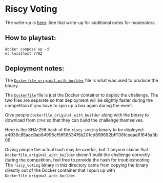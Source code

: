 
# Riscy Voting

The write-up is [here](./write-up/riscy_voting.md). See that write-up for additional notes for moderators.

## How to playtest:

```
docker compose up -d
nc localhost 7702
```

## Deployment notes:

The [`Dockerfile_original_with_builder`](./Dockerfile_original_with_builder) file is what was used to produce the binary.

The [`Dockerfile`](./Dockerfile) file is just the Docker container to deploy the challenge. The two files are separate so that deployment will be slightly faster during the competition if you have to spin up a box again during the event. 

Give people `Dockerfile_original_with_builder` along with the binary to download from `CTFd` so that they can build the challenge themselves.

Here is the SHA-256 hash of the `riscy_voting` binary to be deployed: a4939c85aec9ab94995cf565653415b201cd699692bff108fceeae61645a3b06

Giving people the actual hash may be overkill, but if anyone claims that `Dockerfile_original_with_builder` doesn't build the challenge correctly during the competition, feel free to provide the hash for troubleshooting. The `riscy_voting` binary in this directory came from copying the binary directly out of the Docker container that I spun up with `Dockerfile_original_with_builder`.